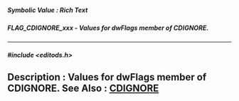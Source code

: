 ##### Symbolic Value : Rich Text
##### FLAG_CDIGNORE_xxx - Values for dwFlags member of CDIGNORE.
---
##### #include <editods.h>
**Description :**
Values for dwFlags member of CDIGNORE.
**See Also :**
[CDIGNORE](D:/md_files/CDIGNORE.md)
---
